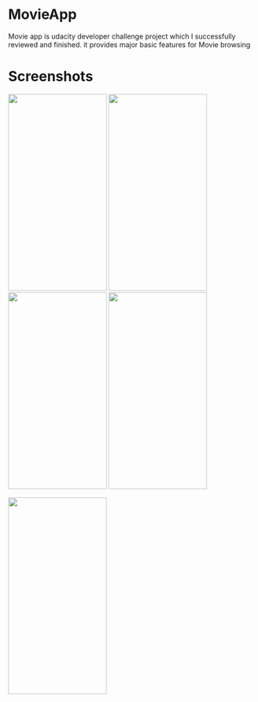 # MovieApp

Movie app is udacity developer challenge project which I successfully reviewed and finished.
it provides major basic features for Movie browsing

# Screenshots
<img src="https://user-images.githubusercontent.com/26144019/42221329-555d17a6-7eef-11e8-9aae-5e5f7745b167.png" height="400" width="200">  <img src="https://user-images.githubusercontent.com/26144019/42221350-607a8704-7eef-11e8-89b5-fdc70ae9dd1f.png" height="400" width="200">  <img src="https://user-images.githubusercontent.com/26144019/42221379-6f156798-7eef-11e8-9d8f-e8f6fede5516.png" height="400" width="200">  <img src="https://user-images.githubusercontent.com/26144019/42221387-78330dd0-7eef-11e8-97f1-6bfc5efaf736.png" height="400" width="200">  

 <img src="https://user-images.githubusercontent.com/26144019/42221494-c9c421a2-7eef-11e8-9eed-1c1c919c7d22.png" height="400" width="200">  


